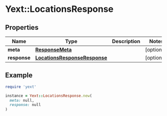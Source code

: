 # Yext::LocationsResponse

## Properties

| Name | Type | Description | Notes |
| ---- | ---- | ----------- | ----- |
| **meta** | [**ResponseMeta**](ResponseMeta.md) |  | [optional] |
| **response** | [**LocationsResponseResponse**](LocationsResponseResponse.md) |  | [optional] |

## Example

```ruby
require 'yext'

instance = Yext::LocationsResponse.new(
  meta: null,
  response: null
)
```

